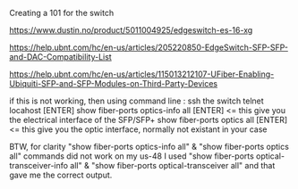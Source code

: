 Creating a 101 for the switch

https://www.dustin.no/product/5011004925/edgeswitch-es-16-xg

https://help.ubnt.com/hc/en-us/articles/205220850-EdgeSwitch-SFP-SFP-and-DAC-Compatibility-List


https://help.ubnt.com/hc/en-us/articles/115013212107-UFiber-Enabling-Ubiquiti-SFP-and-SFP-Modules-on-Third-Party-Devices



if this is not working, then using command line : 
ssh the switch
telnet locahost [ENTER]
show fiber-ports optics-info all [ENTER] <= this give you the electrical interface of the SFP/SFP+
show fiber-ports optics all [ENTER] <= this give you the optic interface, normally not existant in your case
 
BTW, for clarity "show fiber-ports optics-info all" & "show fiber-ports optics all" commands did not work on my us-48
I used "show fiber-ports optical-transceiver-info all" & "show fiber-ports optical-transceiver all" and that gave me the correct output.
